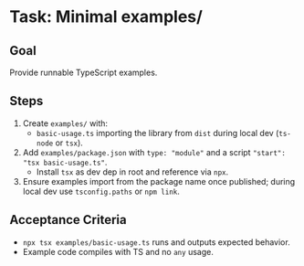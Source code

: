 # Task: Minimal examples/

## Goal
Provide runnable TypeScript examples.

## Steps
1. Create `examples/` with:
   - `basic-usage.ts` importing the library from `dist` during local dev (`ts-node` or `tsx`).
2. Add `examples/package.json` with `type: "module"` and a script `"start": "tsx basic-usage.ts"`.
   - Install `tsx` as dev dep in root and reference via `npx`.
3. Ensure examples import from the package name once published; during local dev use `tsconfig.paths` or `npm link`.

## Acceptance Criteria
- `npx tsx examples/basic-usage.ts` runs and outputs expected behavior.
- Example code compiles with TS and no `any` usage.
